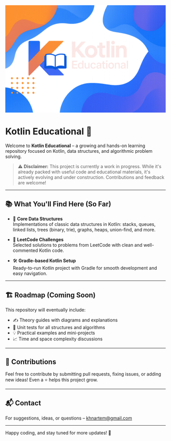 <div align="center">
  <picture>
    <source media="(prefers-color-scheme: dark)" srcset="images/ClearLogoInv.png">
    <img alt="Gradle Logo" src="images/ClearLogoInv.png">
  </picture>
</div>

# Kotlin Educational 🚀

Welcome to **Kotlin Educational** – a growing and hands-on learning repository focused on Kotlin, data structures, and algorithmic problem solving.

> ⚠️ **Disclaimer:** This project is currently a work in progress. While it's already packed with useful code and educational materials, it's actively evolving and under construction. Contributions and feedback are welcome!

---

## 📚 What You'll Find Here (So Far)

- 🧠 **Core Data Structures**  
  Implementations of classic data structures in Kotlin: stacks, queues, linked lists, trees (binary, trie), graphs, heaps, union-find, and more.

- 🧩 **LeetCode Challenges**  
  Selected solutions to problems from LeetCode with clean and well-commented Kotlin code.

- 🛠️ **Gradle-based Kotlin Setup**  
  Ready-to-run Kotlin project with Gradle for smooth development and easy navigation.

---

## 🏗️ Roadmap (Coming Soon)

This repository will eventually include:
- ✍️ Theory guides with diagrams and explanations
- 🧪 Unit tests for all structures and algorithms
- 💡 Practical examples and mini-projects
- 📈 Time and space complexity discussions

---

## 🤝 Contributions

Feel free to contribute by submitting pull requests, fixing issues, or adding new ideas! Even a ⭐ helps this project grow.

---

## 📬 Contact

For suggestions, ideas, or questions – [khnartem@gmail.com](mailto:khnartem@gmail.com)

---

Happy coding, and stay tuned for more updates! 🌱
